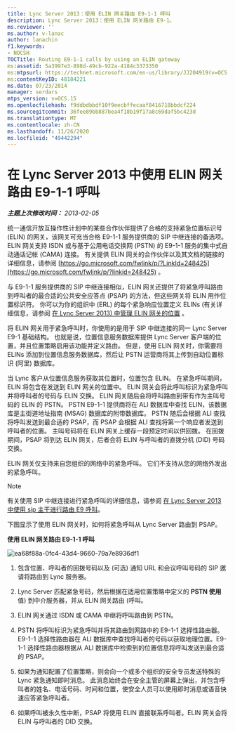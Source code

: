 ```yaml
---
title: Lync Server 2013：使用 ELIN 网关路由 E9-1-1 呼叫
description: Lync Server 2013：使用 ELIN 网关路由 E9-1。
ms.reviewer: ''
ms.author: v-lanac
author: lanachin
f1.keywords:
- NOCSH
TOCTitle: Routing E9-1-1 calls by using an ELIN gateway
ms:assetid: 5a3997e3-898d-49cb-922a-4184c3373350
ms:mtpsurl: https://technet.microsoft.com/en-us/library/JJ204919(v=OCS.15)
ms:contentKeyID: 48184221
ms.date: 07/23/2014
manager: serdars
mtps_version: v=OCS.15
ms.openlocfilehash: f9ddbdbbdf10f9eecbffecaaf8416718bbdcf224
ms.sourcegitcommit: 36fee89bb887bea4f18b19f17a8c69daf5bc423d
ms.translationtype: MT
ms.contentlocale: zh-CN
ms.lasthandoff: 11/26/2020
ms.locfileid: "49442294"
---
```

# <a name="routing-e9-1-1-calls-by-using-an-elin-gateway-in-lync-server-2013"></a>在 Lync Server 2013 中使用 ELIN 网关路由 E9-1-1 呼叫

<div data-xmlns="http://www.w3.org/1999/xhtml">

<div class="topic" data-xmlns="http://www.w3.org/1999/xhtml" data-msxsl="urn:schemas-microsoft-com:xslt" data-cs="https://msdn.microsoft.com/">

<div data-asp="https://msdn2.microsoft.com/asp">



</div>

<div id="mainSection">

<div id="mainBody">

<span> </span>

_**主题上次修改时间：** 2013-02-05_

统一通信开放互操作性计划中的某些合作伙伴提供了合格的支持紧急位置标识号 (ELIN) 的网关，该网关可充当合格 E9-1-1 服务提供商的 SIP 中继连接的备选项。 ELIN 网关支持 ISDN 或与基于公用电话交换网 (PSTN) 的 E9-1-1 服务的集中式自动通话记帐 (CAMA) 连接。 有关提供 ELIN 网关的合作伙伴以及其文档的链接的详细信息，请参阅 [https://go.microsoft.com/fwlink/p/?LinkId=248425](https://go.microsoft.com/fwlink/p/?linkid=248425) 。

与 E9-1-1 服务提供商的 SIP 中继连接相似，ELIN 网关还提供了将紧急呼叫路由到呼叫者的最合适的公共安全应答点 (PSAP) 的方法，但这些网关将 ELIN 用作位置标识符。 你可以为你的组织中 (ERL) 的每个紧急响应位置定义 ELINs (有关详细信息，请参阅 [在 Lync Server 2013) 中管理 ELIN 网关的位置](lync-server-2013-managing-locations-for-elin-gateways.md) 。

将 ELIN 网关用于紧急呼叫时，你使用的是用于 SIP 中继连接的同一 Lync Server E9-1 基础结构。 也就是说，位置信息服务数据库提供 Lync Server 客户端的位置，并且位置策略启用该功能并定义路由。 但是，使用 ELIN 网关时，你需要将 ELINs 添加到位置信息服务数据库，然后让 PSTN 运营商将其上传到自动位置标识 (阿里) 数据库。

当 Lync 客户从位置信息服务获取其位置时，位置包含 ELIN。 在紧急呼叫期间，ELIN 将包含在发送到 ELIN 网关的位置中。 ELIN 网关会将此呼叫标识为紧急呼叫并将呼叫者的号码与 ELIN 交换。 ELIN 网关随后会将呼叫路由到带有作为主叫号码的 ELIN 的 PSTN。 PSTN E9-1-1 提供商将在 ALI 数据库中查找 ELIN，该数据库是主街道地址指南 (MSAG) 数据库的附带数据库。 PSTN 随后会根据 ALI 查找将呼叫发送到最合适的 PSAP，而 PSAP 会根据 ALI 查找将第一个响应者发送到呼叫者的位置。 主叫号码将在 ELIN 网关上缓存一段预定时间以供回拨。 在回拨期间，PSAP 将到达 ELIN 网关，后者会将 ELIN 与呼叫者的直拨分机 (DID) 号码交换。

ELIN 网关仅支持来自您组织的网络中的紧急呼叫。 它们不支持从您的网络外发出的紧急呼叫。

<div>


> [!NOTE]  
> 有关使用 SIP 中继连接进行紧急呼叫的详细信息，请参阅 <A href="lync-server-2013-routing-e9-1-1-calls-by-using-a-sip-trunk.md">在 Lync Server 2013 中使用 sip 主干进行路由 E9 呼叫</A>。



</div>

下图显示了使用 ELIN 网关时，如何将紧急呼叫从 Lync Server 路由到 PSAP。

**使用 ELIN 网关路由 E9-1-1 呼叫**

![ea68f88a-0fc4-43d4-9660-79a7e8936df1](images/JJ204919.ea68f88a-0fc4-43d4-9660-79a7e8936df1(OCS.15).jpg "ea68f88a-0fc4-43d4-9660-79a7e8936df1")

1.  包含位置、呼叫者的回拨号码以及 (可选) 通知 URL 和会议呼叫号码的 SIP 邀请将路由到 Lync 服务器。

2.  Lync Server 匹配紧急号码，然后根据在适用位置策略中定义的 **PSTN 使用** 值) 到中介服务器，并从 ELIN 网关路由 (呼叫。

3.  ELIN 网关通过 ISDN 或 CAMA 中继将呼叫路由到 PSTN。

4.  PSTN 将呼叫标识为紧急呼叫并将其路由到网路中的 E9-1-1 选择性路由器。E9-1-1 选择性路由器在 ALI 数据库中查找呼叫者的号码以获取地理位置。E9-1-1 选择性路由器根据从 ALI 数据库中检索到的位置信息将呼叫发送到最合适的 PSAP。 

5.  如果为通知配置了位置策略，则会向一个或多个组织的安全专员发送特殊的 Lync 紧急通知即时消息。 此消息始终会在安全主管的屏幕上弹出，并包含呼叫者的姓名、电话号码、时间和位置，使安全人员可以使用即时消息或语音快速应答紧急呼叫者。

6.  如果呼叫被永久性中断，PSAP 将使用 ELIN 直接联系呼叫者。ELIN 网关会将 ELIN 与呼叫者的 DID 交换。

</div>

<span> </span>

</div>

</div>

</div>

